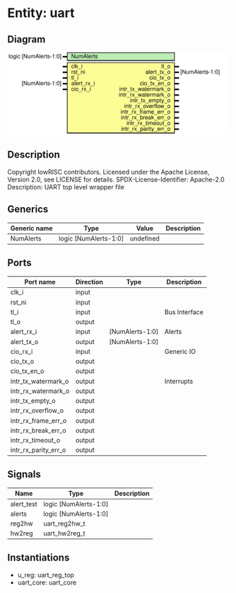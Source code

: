 # Entity: uart

## Diagram

![Diagram](uart.svg "Diagram")
## Description

Copyright lowRISC contributors.
 Licensed under the Apache License, Version 2.0, see LICENSE for details.
 SPDX-License-Identifier: Apache-2.0
 Description: UART top level wrapper file
 
## Generics

| Generic name | Type                  | Value     | Description |
| ------------ | --------------------- | --------- | ----------- |
| NumAlerts    | logic [NumAlerts-1:0] | undefined |             |
## Ports

| Port name            | Direction | Type            | Description   |
| -------------------- | --------- | --------------- | ------------- |
| clk_i                | input     |                 |               |
| rst_ni               | input     |                 |               |
| tl_i                 | input     |                 | Bus Interface |
| tl_o                 | output    |                 |               |
| alert_rx_i           | input     | [NumAlerts-1:0] | Alerts        |
| alert_tx_o           | output    | [NumAlerts-1:0] |               |
| cio_rx_i             | input     |                 | Generic IO    |
| cio_tx_o             | output    |                 |               |
| cio_tx_en_o          | output    |                 |               |
| intr_tx_watermark_o  | output    |                 | Interrupts    |
| intr_rx_watermark_o  | output    |                 |               |
| intr_tx_empty_o      | output    |                 |               |
| intr_rx_overflow_o   | output    |                 |               |
| intr_rx_frame_err_o  | output    |                 |               |
| intr_rx_break_err_o  | output    |                 |               |
| intr_rx_timeout_o    | output    |                 |               |
| intr_rx_parity_err_o | output    |                 |               |
## Signals

| Name       | Type                  | Description |
| ---------- | --------------------- | ----------- |
| alert_test | logic [NumAlerts-1:0] |             |
| alerts     | logic [NumAlerts-1:0] |             |
| reg2hw     | uart_reg2hw_t         |             |
| hw2reg     | uart_hw2reg_t         |             |
## Instantiations

- u_reg: uart_reg_top
- uart_core: uart_core
